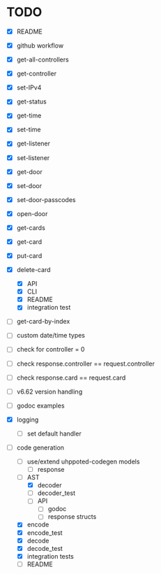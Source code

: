 # TODO

- [x] README
- [x] github workflow
- [x] get-all-controllers
- [x] get-controller
- [x] set-IPv4
- [x] get-status
- [x] get-time
- [x] set-time
- [x] get-listener
- [x] set-listener
- [x] get-door
- [x] set-door
- [x] set-door-passcodes
- [x] open-door
- [x] get-cards
- [x] get-card
- [x] put-card
- [x] delete-card
   - [x] API
   - [x] CLI
   - [x] README
   - [x] integration test
- [ ] get-card-by-index

- [ ] custom date/time types
- [ ] check for controller = 0
- [ ] check response.controller == request.controller
- [ ] check response.card == request.card
- [ ] v6.62 version handling
- [ ] godoc examples
- [x] logging
    - [ ] set default handler

- [ ] code generation
   - [ ] use/extend uhppoted-codegen models
      - [ ] response

   - [ ] AST
      - [x] decoder
      - [ ] decoder_test
      - [ ] API
         - [ ] godoc
         - [ ] response structs
   - [x] encode
   - [x] encode_test
   - [x] decode
   - [x] decode_test
   - [x] integration tests
   - [ ] README
